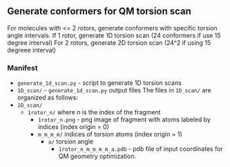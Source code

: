 ## Generate conformers for QM torsion scan

For molecules with <= 2 rotors, generate conformers with specific torsion angle intervals.
If 1 rotor, generate 1D torsion scan (24 conformers if use 15 degree interval) 
For 2 rotors, generate 2D torsion scan (24^2 if using 15 degreee interval)

### Manifest
* `generate_1d_scan.py` - script to generate 1D torsion scans
* `1D_scan/` - `generate_1d_scan.py` output files
The files in `1D_scan/` are organized as follows:
* `1D_scan/`
    * `1rotor_n/` where n is the index of the fragment
        * `1rotor_n.png` - png image of fragment with atoms labeled by indices (index origin = 0)
        * `m_m_m_m/` indices of torsion atoms (index origin = 1)
            * `a/` torsion angle
                * `1rotor_n_m_m_m_m_a.pdb` - pdb file of input coordinates for QM geometry optimization. 
        
